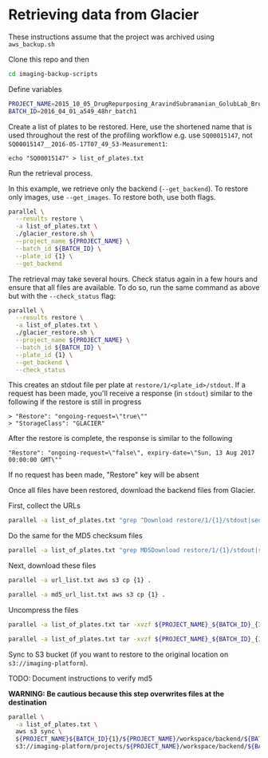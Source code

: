 # Retrieving data from Glacier

These instructions assume that the project was archived using `aws_backup.sh`

Clone this repo and then

```sh
cd imaging-backup-scripts
```

Define variables

```sh
PROJECT_NAME=2015_10_05_DrugRepurposing_AravindSubramanian_GolubLab_Broad
BATCH_ID=2016_04_01_a549_48hr_batch1
```

Create a list of plates to be restored. Here, use the shortened name that is used throughout the rest of the profiling workflow e.g. use `SQ00015147`, not `SQ00015147__2016-05-17T07_49_53-Measurement1`:

```
echo "SQ00015147" > list_of_plates.txt
```

Run the retrieval process. 

In this example, we retrieve only the backend (`--get_backend`). To restore only images, use `--get_images`. To restore both, use both flags.

```sh
parallel \
  --results restore \
  -a list_of_plates.txt \
  ./glacier_restore.sh \
  --project_name ${PROJECT_NAME} \
  --batch_id ${BATCH_ID} \
  --plate_id {1} \
  --get_backend
```

The retrieval may take several hours. Check status again in a few hours and ensure that all files are available. To do so, run the same command as above but with the `--check_status` flag:

```sh
parallel \
  --results restore \
  -a list_of_plates.txt \
  ./glacier_restore.sh \
  --project_name ${PROJECT_NAME} \
  --batch_id ${BATCH_ID} \
  --plate_id {1} \
  --get_backend \
  --check_status
```

This creates an stdout file per plate at `restore/1/<plate_id>/stdout`. 
If a request has been made, you'll receive a response (in `stdout`) similar to the following if the restore is still in progress

```
> "Restore": "ongoing-request=\"true\""
> "StorageClass": "GLACIER"
```

After the restore is complete, the response is similar to the following

```
"Restore": "ongoing-request=\"false\", expiry-date=\"Sun, 13 Aug 2017 00:00:00 GMT\""
```

If no request has been made, "Restore" key will be absent

Once all files have been restored, download the backend files from Glacier.

First, collect the URLs

```sh
parallel -a list_of_plates.txt "grep ^Download restore/1/{1}/stdout|sed s,Download:,,1" > url_list.txt
```

Do the same for the MD5 checksum files

```sh
parallel -a list_of_plates.txt "grep MD5Download restore/1/{1}/stdout|sed s,MD5Download:,,1" > md5_url_list.txt
```

Next, download these files

```sh
parallel -a url_list.txt aws s3 cp {1} .
```

```sh
parallel -a md5_url_list.txt aws s3 cp {1} .
```

Uncompress the files

```sh
parallel -a list_of_plates.txt tar -xvzf ${PROJECT_NAME}_${BATCH_ID}_{1}_backend.tar.gz
```

```sh
parallel -a list_of_plates.txt tar -xvzf ${PROJECT_NAME}_${BATCH_ID}_{1}_images_illum_analysis.tar.gz
```

Sync to S3 bucket (if you want to restore to the original location on `s3://imaging-platform`).

TODO: Document instructions to verify md5

**WARNING: Be cautious because this step overwrites files at the destination**

```sh
parallel \
  -a list_of_plates.txt \
  aws s3 sync \
  ${PROJECT_NAME}${BATCH_ID}{1}/${PROJECT_NAME}/workspace/backend/${BATCH_ID}/ \
  s3://imaging-platform/projects/${PROJECT_NAME}/workspace/backend/${BATCH_ID}/
```
